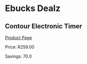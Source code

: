 
# Ebucks Dealz
## Contour Electronic Timer
[Product Page](https://www.ebucks.com/web/shop/productSelected.do?prodId=1191153144&catId=714962196)

Price: R259.00

Savings: 70.0


	